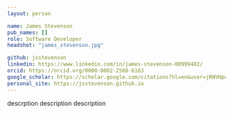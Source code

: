 ```yaml
---
layout: person

name: James Stevenson
pub_names: []
role: Software Developer
headshot: "james_stevenson.jpg"

github: jsstevenson
linkedin: https://www.linkedin.com/in/james-stevenson-00999482/
orcid: https://orcid.org/0000-0002-2568-6163
google_scholar: https://scholar.google.com/citations?hl=en&user=jRNVHpoAAAAJ
personal_site: https://jsstevenson.github.io
---
```

descrption description description

